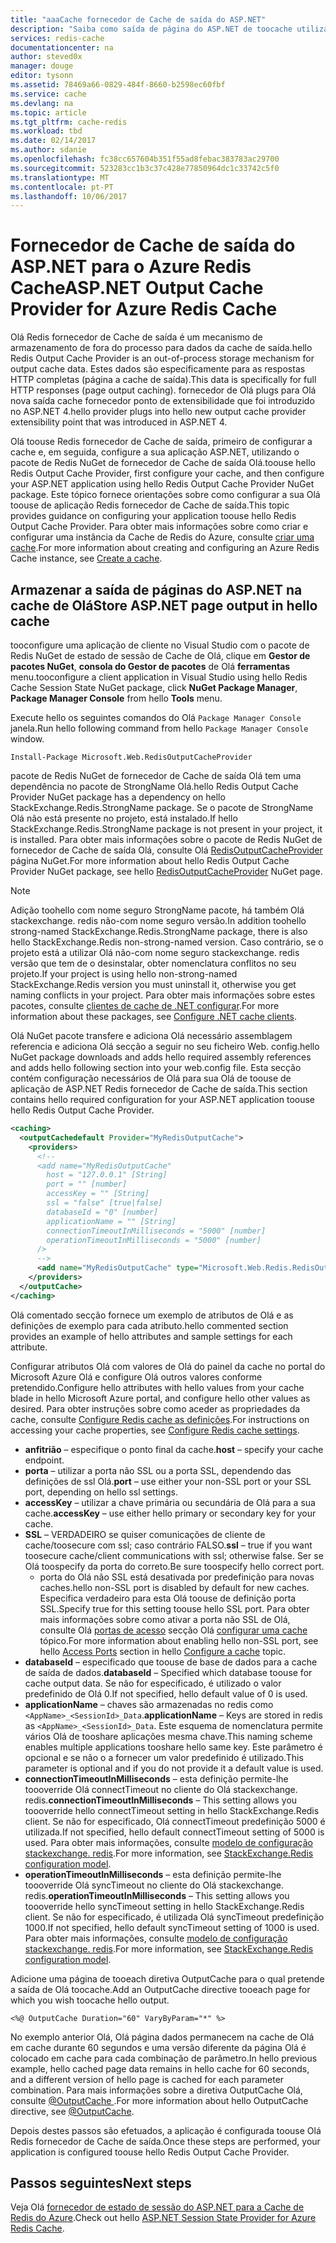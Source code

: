 ```yaml
---
title: "aaaCache fornecedor de Cache de saída do ASP.NET"
description: "Saiba como saída de página do ASP.NET de toocache utilizando a Cache de Redis do Azure"
services: redis-cache
documentationcenter: na
author: steved0x
manager: douge
editor: tysonn
ms.assetid: 78469a66-0829-484f-8660-b2598ec60fbf
ms.service: cache
ms.devlang: na
ms.topic: article
ms.tgt_pltfrm: cache-redis
ms.workload: tbd
ms.date: 02/14/2017
ms.author: sdanie
ms.openlocfilehash: fc38cc657604b351f55ad8febac383783ac29700
ms.sourcegitcommit: 523283cc1b3c37c428e77850964dc1c33742c5f0
ms.translationtype: MT
ms.contentlocale: pt-PT
ms.lasthandoff: 10/06/2017
---
```

# <a name="aspnet-output-cache-provider-for-azure-redis-cache"></a><span data-ttu-id="5b530-103">Fornecedor de Cache de saída do ASP.NET para o Azure Redis Cache</span><span class="sxs-lookup"><span data-stu-id="5b530-103">ASP.NET Output Cache Provider for Azure Redis Cache</span></span>
<span data-ttu-id="5b530-104">Olá Redis fornecedor de Cache de saída é um mecanismo de armazenamento de fora do processo para dados da cache de saída.</span><span class="sxs-lookup"><span data-stu-id="5b530-104">hello Redis Output Cache Provider is an out-of-process storage mechanism for output cache data.</span></span> <span data-ttu-id="5b530-105">Estes dados são especificamente para as respostas HTTP completas (página a cache de saída).</span><span class="sxs-lookup"><span data-stu-id="5b530-105">This data is specifically for full HTTP responses (page output caching).</span></span> <span data-ttu-id="5b530-106">fornecedor de Olá plugs para Olá nova saída cache fornecedor ponto de extensibilidade que foi introduzido no ASP.NET 4.</span><span class="sxs-lookup"><span data-stu-id="5b530-106">hello provider plugs into hello new output cache provider extensibility point that was introduced in ASP.NET 4.</span></span>

<span data-ttu-id="5b530-107">Olá toouse Redis fornecedor de Cache de saída, primeiro de configurar a cache e, em seguida, configure a sua aplicação ASP.NET, utilizando o pacote de Redis NuGet de fornecedor de Cache de saída Olá.</span><span class="sxs-lookup"><span data-stu-id="5b530-107">toouse hello Redis Output Cache Provider, first configure your cache, and then configure your ASP.NET application using hello Redis Output Cache Provider NuGet package.</span></span> <span data-ttu-id="5b530-108">Este tópico fornece orientações sobre como configurar a sua Olá toouse de aplicação Redis fornecedor de Cache de saída.</span><span class="sxs-lookup"><span data-stu-id="5b530-108">This topic provides guidance on configuring your application toouse hello Redis Output Cache Provider.</span></span> <span data-ttu-id="5b530-109">Para obter mais informações sobre como criar e configurar uma instância da Cache de Redis do Azure, consulte [criar uma cache](cache-dotnet-how-to-use-azure-redis-cache.md#create-a-cache).</span><span class="sxs-lookup"><span data-stu-id="5b530-109">For more information about creating and configuring an Azure Redis Cache instance, see [Create a cache](cache-dotnet-how-to-use-azure-redis-cache.md#create-a-cache).</span></span>

## <a name="store-aspnet-page-output-in-hello-cache"></a><span data-ttu-id="5b530-110">Armazenar a saída de páginas do ASP.NET na cache de Olá</span><span class="sxs-lookup"><span data-stu-id="5b530-110">Store ASP.NET page output in hello cache</span></span>
<span data-ttu-id="5b530-111">tooconfigure uma aplicação de cliente no Visual Studio com o pacote de Redis NuGet de estado de sessão de Cache de Olá, clique em **Gestor de pacotes NuGet**, **consola do Gestor de pacotes** de Olá **ferramentas** menu.</span><span class="sxs-lookup"><span data-stu-id="5b530-111">tooconfigure a client application in Visual Studio using hello Redis Cache Session State NuGet package, click **NuGet Package Manager**, **Package Manager Console** from hello **Tools** menu.</span></span>

<span data-ttu-id="5b530-112">Execute hello os seguintes comandos do Olá `Package Manager Console` janela.</span><span class="sxs-lookup"><span data-stu-id="5b530-112">Run hello following command from hello `Package Manager Console` window.</span></span>
    
```
Install-Package Microsoft.Web.RedisOutputCacheProvider
```

<span data-ttu-id="5b530-113">pacote de Redis NuGet de fornecedor de Cache de saída Olá tem uma dependência no pacote de StrongName Olá.</span><span class="sxs-lookup"><span data-stu-id="5b530-113">hello Redis Output Cache Provider NuGet package has a dependency on hello StackExchange.Redis.StrongName package.</span></span> <span data-ttu-id="5b530-114">Se o pacote de StrongName Olá não está presente no projeto, está instalado.</span><span class="sxs-lookup"><span data-stu-id="5b530-114">If hello StackExchange.Redis.StrongName package is not present in your project, it is installed.</span></span> <span data-ttu-id="5b530-115">Para obter mais informações sobre o pacote de Redis NuGet de fornecedor de Cache de saída Olá, consulte Olá [RedisOutputCacheProvider](https://www.nuget.org/packages/Microsoft.Web.RedisOutputCacheProvider/) página NuGet.</span><span class="sxs-lookup"><span data-stu-id="5b530-115">For more information about hello Redis Output Cache Provider NuGet package, see hello [RedisOutputCacheProvider](https://www.nuget.org/packages/Microsoft.Web.RedisOutputCacheProvider/) NuGet page.</span></span>

>[!NOTE]
><span data-ttu-id="5b530-116">Adição toohello com nome seguro StrongName pacote, há também Olá stackexchange. redis não-com nome seguro versão.</span><span class="sxs-lookup"><span data-stu-id="5b530-116">In addition toohello strong-named StackExchange.Redis.StrongName package, there is also hello StackExchange.Redis non-strong-named version.</span></span> <span data-ttu-id="5b530-117">Caso contrário, se o projeto está a utilizar Olá não-com nome seguro stackexchange. redis versão que tem de o desinstalar, obter nomenclatura conflitos no seu projeto.</span><span class="sxs-lookup"><span data-stu-id="5b530-117">If your project is using hello non-strong-named StackExchange.Redis version you must uninstall it, otherwise you get naming conflicts in your project.</span></span> <span data-ttu-id="5b530-118">Para obter mais informações sobre estes pacotes, consulte [clientes de cache de .NET configurar](cache-dotnet-how-to-use-azure-redis-cache.md#configure-the-cache-clients).</span><span class="sxs-lookup"><span data-stu-id="5b530-118">For more information about these packages, see [Configure .NET cache clients](cache-dotnet-how-to-use-azure-redis-cache.md#configure-the-cache-clients).</span></span>
>
>

<span data-ttu-id="5b530-119">Olá NuGet pacote transfere e adiciona Olá necessário assemblagem referencia e adiciona Olá secção a seguir no seu ficheiro Web. config.</span><span class="sxs-lookup"><span data-stu-id="5b530-119">hello NuGet package downloads and adds hello required assembly references and adds hello following section into your web.config file.</span></span> <span data-ttu-id="5b530-120">Esta secção contém configuração necessários de Olá para sua Olá de toouse de aplicação de ASP.NET Redis fornecedor de Cache de saída.</span><span class="sxs-lookup"><span data-stu-id="5b530-120">This section contains hello required configuration for your ASP.NET application toouse hello Redis Output Cache Provider.</span></span>

```xml
<caching>
  <outputCachedefault Provider="MyRedisOutputCache">
    <providers>
      <!--
      <add name="MyRedisOutputCache"
        host = "127.0.0.1" [String]
        port = "" [number]
        accessKey = "" [String]
        ssl = "false" [true|false]
        databaseId = "0" [number]
        applicationName = "" [String]
        connectionTimeoutInMilliseconds = "5000" [number]
        operationTimeoutInMilliseconds = "5000" [number]
      />
      -->
      <add name="MyRedisOutputCache" type="Microsoft.Web.Redis.RedisOutputCacheProvider" host="127.0.0.1" accessKey="" ssl="false"/>
    </providers>
  </outputCache>
</caching>
```

<span data-ttu-id="5b530-121">Olá comentado secção fornece um exemplo de atributos de Olá e as definições de exemplo para cada atributo.</span><span class="sxs-lookup"><span data-stu-id="5b530-121">hello commented section provides an example of hello attributes and sample settings for each attribute.</span></span>

<span data-ttu-id="5b530-122">Configurar atributos Olá com valores de Olá do painel da cache no portal do Microsoft Azure Olá e configure Olá outros valores conforme pretendido.</span><span class="sxs-lookup"><span data-stu-id="5b530-122">Configure hello attributes with hello values from your cache blade in hello Microsoft Azure portal, and configure hello other values as desired.</span></span> <span data-ttu-id="5b530-123">Para obter instruções sobre como aceder as propriedades da cache, consulte [Configure Redis cache as definições](cache-configure.md#configure-redis-cache-settings).</span><span class="sxs-lookup"><span data-stu-id="5b530-123">For instructions on accessing your cache properties, see [Configure Redis cache settings](cache-configure.md#configure-redis-cache-settings).</span></span>

* <span data-ttu-id="5b530-124">**anfitrião** – especifique o ponto final da cache.</span><span class="sxs-lookup"><span data-stu-id="5b530-124">**host** – specify your cache endpoint.</span></span>
* <span data-ttu-id="5b530-125">**porta** – utilizar a porta não SSL ou a porta SSL, dependendo das definições de ssl Olá.</span><span class="sxs-lookup"><span data-stu-id="5b530-125">**port** – use either your non-SSL port or your SSL port, depending on hello ssl settings.</span></span>
* <span data-ttu-id="5b530-126">**accessKey** – utilizar a chave primária ou secundária de Olá para a sua cache.</span><span class="sxs-lookup"><span data-stu-id="5b530-126">**accessKey** – use either hello primary or secondary key for your cache.</span></span>
* <span data-ttu-id="5b530-127">**SSL** – VERDADEIRO se quiser comunicações de cliente de cache/toosecure com ssl; caso contrário FALSO.</span><span class="sxs-lookup"><span data-stu-id="5b530-127">**ssl** – true if you want toosecure cache/client communications with ssl; otherwise false.</span></span> <span data-ttu-id="5b530-128">Ser se Olá toospecify da porta do correto.</span><span class="sxs-lookup"><span data-stu-id="5b530-128">Be sure toospecify hello correct port.</span></span>
  * <span data-ttu-id="5b530-129">porta do Olá não SSL está desativada por predefinição para novas caches.</span><span class="sxs-lookup"><span data-stu-id="5b530-129">hello non-SSL port is disabled by default for new caches.</span></span> <span data-ttu-id="5b530-130">Especifica verdadeiro para esta Olá toouse de definição porta SSL.</span><span class="sxs-lookup"><span data-stu-id="5b530-130">Specify true for this setting toouse hello SSL port.</span></span> <span data-ttu-id="5b530-131">Para obter mais informações sobre como ativar a porta não SSL de Olá, consulte Olá [portas de acesso](cache-configure.md#access-ports) secção Olá [configurar uma cache](cache-configure.md) tópico.</span><span class="sxs-lookup"><span data-stu-id="5b530-131">For more information about enabling hello non-SSL port, see hello [Access Ports](cache-configure.md#access-ports) section in hello [Configure a cache](cache-configure.md) topic.</span></span>
* <span data-ttu-id="5b530-132">**databaseId** – especificado que toouse de base de dados para a cache de saída de dados.</span><span class="sxs-lookup"><span data-stu-id="5b530-132">**databaseId** – Specified which database toouse for cache output data.</span></span> <span data-ttu-id="5b530-133">Se não for especificado, é utilizado o valor predefinido de Olá 0.</span><span class="sxs-lookup"><span data-stu-id="5b530-133">If not specified, hello default value of 0 is used.</span></span>
* <span data-ttu-id="5b530-134">**applicationName** – chaves são armazenadas no redis como `<AppName>_<SessionId>_Data`.</span><span class="sxs-lookup"><span data-stu-id="5b530-134">**applicationName** – Keys are stored in redis as `<AppName>_<SessionId>_Data`.</span></span> <span data-ttu-id="5b530-135">Este esquema de nomenclatura permite vários Olá de tooshare aplicações mesma chave.</span><span class="sxs-lookup"><span data-stu-id="5b530-135">This naming scheme enables multiple applications tooshare hello same key.</span></span> <span data-ttu-id="5b530-136">Este parâmetro é opcional e se não o a fornecer um valor predefinido é utilizado.</span><span class="sxs-lookup"><span data-stu-id="5b530-136">This parameter is optional and if you do not provide it a default value is used.</span></span>
* <span data-ttu-id="5b530-137">**connectionTimeoutInMilliseconds** – esta definição permite-lhe toooverride Olá connectTimeout no cliente do Olá stackexchange. redis.</span><span class="sxs-lookup"><span data-stu-id="5b530-137">**connectionTimeoutInMilliseconds** – This setting allows you toooverride hello connectTimeout setting in hello StackExchange.Redis client.</span></span> <span data-ttu-id="5b530-138">Se não for especificado, Olá connectTimeout predefinição 5000 é utilizada.</span><span class="sxs-lookup"><span data-stu-id="5b530-138">If not specified, hello default connectTimeout setting of 5000 is used.</span></span> <span data-ttu-id="5b530-139">Para obter mais informações, consulte [modelo de configuração stackexchange. redis](http://go.microsoft.com/fwlink/?LinkId=398705).</span><span class="sxs-lookup"><span data-stu-id="5b530-139">For more information, see [StackExchange.Redis configuration model](http://go.microsoft.com/fwlink/?LinkId=398705).</span></span>
* <span data-ttu-id="5b530-140">**operationTimeoutInMilliseconds** – esta definição permite-lhe toooverride Olá syncTimeout no cliente do Olá stackexchange. redis.</span><span class="sxs-lookup"><span data-stu-id="5b530-140">**operationTimeoutInMilliseconds** – This setting allows you toooverride hello syncTimeout setting in hello StackExchange.Redis client.</span></span> <span data-ttu-id="5b530-141">Se não for especificado, é utilizada Olá syncTimeout predefinição 1000.</span><span class="sxs-lookup"><span data-stu-id="5b530-141">If not specified, hello default syncTimeout setting of 1000 is used.</span></span> <span data-ttu-id="5b530-142">Para obter mais informações, consulte [modelo de configuração stackexchange. redis](http://go.microsoft.com/fwlink/?LinkId=398705).</span><span class="sxs-lookup"><span data-stu-id="5b530-142">For more information, see [StackExchange.Redis configuration model](http://go.microsoft.com/fwlink/?LinkId=398705).</span></span>

<span data-ttu-id="5b530-143">Adicione uma página de tooeach diretiva OutputCache para o qual pretende a saída de Olá toocache.</span><span class="sxs-lookup"><span data-stu-id="5b530-143">Add an OutputCache directive tooeach page for which you wish toocache hello output.</span></span>

```
<%@ OutputCache Duration="60" VaryByParam="*" %>
```

<span data-ttu-id="5b530-144">No exemplo anterior Olá, Olá página dados permanecem na cache de Olá em cache durante 60 segundos e uma versão diferente da página Olá é colocado em cache para cada combinação de parâmetro.</span><span class="sxs-lookup"><span data-stu-id="5b530-144">In hello previous example, hello cached page data remains in hello cache for 60 seconds, and a different version of hello page is cached for each parameter combination.</span></span> <span data-ttu-id="5b530-145">Para mais informações sobre a diretiva OutputCache Olá, consulte [ @OutputCache ](http://go.microsoft.com/fwlink/?linkid=320837).</span><span class="sxs-lookup"><span data-stu-id="5b530-145">For more information about hello OutputCache directive, see [@OutputCache](http://go.microsoft.com/fwlink/?linkid=320837).</span></span>

<span data-ttu-id="5b530-146">Depois destes passos são efetuados, a aplicação é configurada toouse Olá Redis fornecedor de Cache de saída.</span><span class="sxs-lookup"><span data-stu-id="5b530-146">Once these steps are performed, your application is configured toouse hello Redis Output Cache Provider.</span></span>

## <a name="next-steps"></a><span data-ttu-id="5b530-147">Passos seguintes</span><span class="sxs-lookup"><span data-stu-id="5b530-147">Next steps</span></span>
<span data-ttu-id="5b530-148">Veja Olá [fornecedor de estado de sessão do ASP.NET para a Cache de Redis do Azure](cache-aspnet-session-state-provider.md).</span><span class="sxs-lookup"><span data-stu-id="5b530-148">Check out hello [ASP.NET Session State Provider for Azure Redis Cache](cache-aspnet-session-state-provider.md).</span></span>

